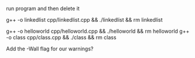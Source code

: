 

run program and then delete it 

g++ -o linkedlist cpp/linkedlist.cpp && ./linkedlist && rm linkedlist


g++ -o helloworld cpp/helloworld.cpp && ./helloworld && rm helloworld 
g++ -o class cpp/class.cpp && ./class && rm class 

Add the -Wall flag for our warnings? 



